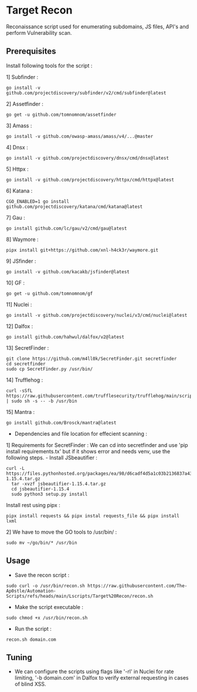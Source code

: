# Target Recon
Reconaissance script used for enumerating subdomains, JS files, API's and perform Vulnerability scan.

## Prerequisites
Install following tools for the script :

1] Subfinder : 
```
go install -v github.com/projectdiscovery/subfinder/v2/cmd/subfinder@latest
```
2] Assetfinder : 
```
go get -u github.com/tomnomnom/assetfinder
```
3] Amass : 
```
go install -v github.com/owasp-amass/amass/v4/...@master
```
4] Dnsx : 
```
go install -v github.com/projectdiscovery/dnsx/cmd/dnsx@latest
```
5] Httpx : 
```
go install -v github.com/projectdiscovery/httpx/cmd/httpx@latest
```
6] Katana : 
```
CGO_ENABLED=1 go install github.com/projectdiscovery/katana/cmd/katana@latest
```
7] Gau : 
```
go install github.com/lc/gau/v2/cmd/gau@latest
```
8] Waymore : 
```
pipx install git+https://github.com/xnl-h4ck3r/waymore.git
```
9] JSfinder : 
```
go install -v github.com/kacakb/jsfinder@latest
```
10] GF : 
```
go get -u github.com/tomnomnom/gf
```
11] Nuclei : 
```
go install -v github.com/projectdiscovery/nuclei/v3/cmd/nuclei@latest
```
12] Dalfox : 
```
go install github.com/hahwul/dalfox/v2@latest
```
13] SecretFinder : 
```
git clone https://github.com/m4ll0k/SecretFinder.git secretfinder
cd secretfinder
sudo cp SecretFinder.py /usr/bin/
```
14] Trufflehog : 
```
curl -sSfL https://raw.githubusercontent.com/trufflesecurity/trufflehog/main/scripts/install.sh | sudo sh -s -- -b /usr/bin
```
15] Mantra : 
```
go install github.com/Brosck/mantra@latest
```
- Dependencies and file location for effecient scanning :

1] Requirements for SecretFinder : We can cd into secretfinder and use 'pip install requirements.tx' but if it shows error and needs venv, use the following steps.
	- Install JSbeautifier : 
  ```
  curl -L https://files.pythonhosted.org/packages/ea/98/d6cadf4d5a1c03b2136837a435682418c29fdeb66be137128544cecc5b7a/jsbeautifier-1.15.4.tar.gz 
	tar -xvzf jsbeautifier-1.15.4.tar.gz
	cd jsbeautifier-1.15.4
	sudo python3 setup.py install
  ```
Install rest using pipx : 
  ```
  pipx install requests && pipx instal requests_file && pipx install lxml
  ```
2] We have to move the GO tools to /usr/bin/ : 
```
sudo mv ~/go/bin/* /usr/bin
```
## Usage 
- Save the recon script : 
```
sudo curl -o /usr/bin/recon.sh https://raw.githubusercontent.com/The-Ap0stle/Automation-Scripts/refs/heads/main/Lscripts/Target%20Recon/recon.sh
```
- Make the script executable :
```
sudo chmod +x /usr/bin/recon.sh
```
- Run the script :
```
recon.sh domain.com
```
## Tuning
- We can configure the scripts using flags like '-rl' in Nuclei for rate limiting, '-b domain.com' in Dalfox to verify external requesting in cases of blind XSS. 